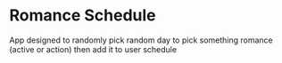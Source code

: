 # Romance Schedule

App designed to randomly pick random day to pick something romance (active or action) then add it to user schedule
